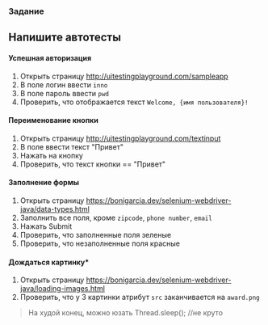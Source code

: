 ### Задание
## Напишите автотесты

#### Успешная авторизация
1. Открыть страницу http://uitestingplayground.com/sampleapp
2. В поле логин ввести `inno`
3. В поле пароль ввести `pwd`
4. Проверить, что отображается текст `Welcome, {имя пользователя}!`

#### Переименование кнопки
1. Открыть страницу http://uitestingplayground.com/textinput
2. В поле ввести текст "Привет"
3. Нажать на кнопку
4. Проверить, что текст кнопки == "Привет"

#### Заполнение формы
1. Открыть страницу https://bonigarcia.dev/selenium-webdriver-java/data-types.html
2. Заполнить все поля, кроме `zipcode`, `phone number`, `email`
3. Нажать Submit
4. Проверить, что заполненные поля зеленые
5. Проверить, что незаполненные поля красные

#### Дождаться картинку*
1. Открыть страницу https://bonigarcia.dev/selenium-webdriver-java/loading-images.html
2. Проверить, что у 3 картинки атрибут `src` заканчивается на `award.png`

> На худой конец, можно юзать Thread.sleep(); //не круто